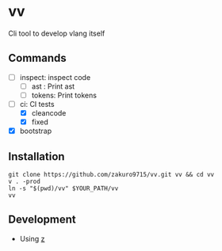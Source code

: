 # vv

Cli tool to develop vlang itself

## Commands

- [ ] inspect: inspect code
    - [ ] ast   : Print ast
    - [ ] tokens: Print tokens
- [ ] ci: CI tests
    - [x] cleancode
    - [x] fixed
- [x] bootstrap

## Installation

```
git clone https://github.com/zakuro9715/vv.git vv && cd vv
v . -prod
ln -s "$(pwd)/vv" $YOUR_PATH/vv
vv
```

## Development

- Using [z](https://github.com/zakuro9715/z)

